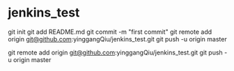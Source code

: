 # jenkins_test
git init
git add README.md
git commit -m "first commit"
git remote add origin git@github.com:yinggangQiu/jenkins_test.git
git push -u origin master

git remote add origin git@github.com:yinggangQiu/jenkins_test.git
git push -u origin master
